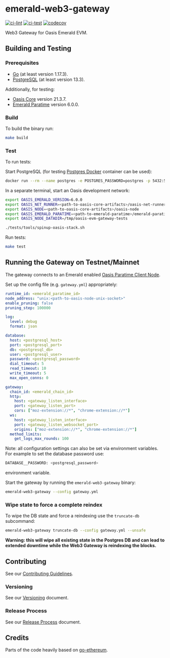 # emerald-web3-gateway

[![ci-lint](https://github.com/oasisprotocol/emerald-web3-gateway/actions/workflows/ci-lint.yml/badge.svg)](https://github.com/oasisprotocol/emerald-web3-gateway/actions/workflows/ci-lint.yml)
[![ci-test](https://github.com/oasisprotocol/emerald-web3-gateway/actions/workflows/ci-test.yaml/badge.svg)](https://github.com/oasisprotocol/emerald-web3-gateway/actions/workflows/ci-test.yaml)
[![codecov](https://codecov.io/gh/oasisprotocol/emerald-web3-gateway/branch/main/graph/badge.svg?token=WMx1Bg91Hm)](https://codecov.io/gh/oasisprotocol/emerald-web3-gateway)


Web3 Gateway for Oasis Emerald EVM.

## Building and Testing

### Prerequisites

- [Go](https://go.dev/) (at least version 1.17.3).
- [PostgreSQL](https://www.postgresql.org/) (at least version 13.3).

Additionally, for testing:
- [Oasis Core](https://github.com/oasisprotocol/oasis-core) version 21.3.7.
- [Emerald Paratime](https://github.com/oasisprotocol/emerald-paratime) version 6.0.0.

### Build

To build the binary run:

```bash
make build
```

### Test

To run tests:

Start PostgreSQL (for testing [Postgres Docker](https://hub.docker.com/_/postgres) container can be used):

```bash
docker run --rm --name postgres -e POSTGRES_PASSWORD=postgres -p 5432:5432 postgres:13.3-alpine
```

In a separate terminal, start an Oasis development network:

```bash
export OASIS_EMERALD_VERSION=6.0.0
export OASIS_NET_RUNNER=<path-to-oasis-core-artifacts>/oasis-net-runner
export OASIS_NODE=<path-to-oasis-core-artifacts>/oasis-node
export OASIS_EMERALD_PARATIME=<path-to-emerald-paratime>/emerald-paratime
export OASIS_NODE_DATADIR=/tmp/oasis-evm-gateway-tests

./tests/tools/spinup-oasis-stack.sh
```

Run tests:

```bash
make test
```

## Running the Gateway on Testnet/Mainnet

The gateway connects to an Emerald enabled [Oasis Paratime Client Node](https://docs.oasis.dev/general/run-a-node/set-up-your-node/run-a-paratime-client-node).

Set up the config file (e.g. `gateway.yml`) appropriately:

```yaml
runtime_id: <emerald_paratime_id>
node_address: "unix:<path-to-oasis-node-unix-socket>"
enable_pruning: false
pruning_step: 100000

log:
  level: debug
  format: json

database:
  host: <postgresql_host>
  port: <postgresql_port>
  db: <postgresql_db>
  user: <postgresql_user>
  password: <postgresql_password>
  dial_timeout: 5
  read_timeout: 10
  write_timeout: 5
  max_open_conns: 0

gateway:
  chain_id: <emerald_chain_id>
  http:
    host: <gateway_listen_interface>
    port: <gateway_listen_port>
    cors: ["moz-extension://*", "chrome-extension://*"]
  ws:
    host: <gateway_listen_interface>
    port: <gateway_listen_websocket_port>
    origins: ["moz-extension://*", "chrome-extension://*"]
  method_limits:
    get_logs_max_rounds: 100
```

Note: all configuration settings can also be set via environment variables. For example to set the database password use:

```bash
DATABASE__PASSWORD: <postgresql_password>
```

environment variable.

Start the gateway by running the `emerald-web3-gateway` binary:

```bash
emerald-web3-gateway --config gateway.yml
```

### Wipe state to force a complete reindex

To wipe the DB state and force a reindexing use the `truncate-db` subcommand:

```bash
emerald-web3-gateway truncate-db --config gateway.yml --unsafe
```

**Warning: this will wipe all existing state in the Postgres DB and can
lead to extended downtime while the Web3 Gateway is reindexing the blocks.**

## Contributing

See our [Contributing Guidelines](CONTRIBUTING.md).

### Versioning

See our [Versioning] document.

[Versioning]: docs/versioning.md

### Release Process

See our [Release Process] document.

[Release Process]: docs/release-process.md

## Credits

Parts of the code heavily based on [go-ethereum](https://github.com/ethereum/go-ethereum).
